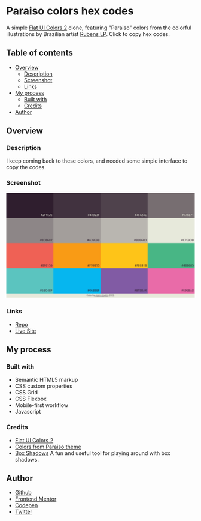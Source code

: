 # Paraiso colors hex codes

A simple [Flat UI Colors 2](https://flatuicolors.com/) clone, featuring "Paraiso" colors from the colorful illustrations by Brazilian artist [Rubens LP](http://www.rubenslp.com.br/). Click to copy hex codes.

## Table of contents

- [Overview](#overview)
  - [Description](#description)
  - [Screenshot](#screenshot)
  - [Links](#links)
- [My process](#my-process)
  - [Built with](#built-with)
  - [Credits](#credits)
- [Author](#author)

## Overview

### Description

I keep coming back to these colors, and needed some simple interface to copy the codes.

### Screenshot

![](paraiso-colors.png)

### Links

- [Repo](https://github.com/je-jo/paraiso-colors)
- [Live Site](https://je-jo.github.io/paraiso-colors/)

## My process

### Built with

- Semantic HTML5 markup
- CSS custom properties
- CSS Grid
- CSS Flexbox
- Mobile-first workflow
- Javascript

### Credits

- [Flat UI Colors 2](https://flatuicolors.com/)
- [Colors from Paraiso theme](https://github.com/idleberg/Paraiso-Color-Palettes)
- [Box Shadows](https://box-shadow.dev/) A fun and useful tool for playing around with box shadows.

## Author

- [Github](https://github.com/je-jo)
- [Frontend Mentor](https://www.frontendmentor.io/profile/je-jo)
- [Codepen](https://codepen.io/je-jo)
- [Twitter](https://twitter.com/jelena_jo_)